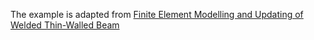 The example is adapted from [Finite Element Modelling and Updating of Welded Thin-Walled Beam](http://dx.doi.org/10.15282/ijame.15.4.2018.12.0449)
